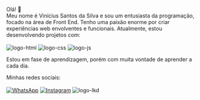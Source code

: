 Olá! 👋
<br>
Meu nome é Vinícius Santos da Silva e sou um entusiasta da programação, focado na área de Front End. Tenho uma paixão enorme por criar experiências web envolventes e funcionais.
Atualmente, estou desenvolvendo projetos com:<br><br>
<img src="https://img.shields.io/badge/HTML5-E34F26?style=for-the-badge&logo=html5&logoColor=white" alt="logo-html"/>
<img src="https://img.shields.io/badge/CSS3-1572B6?style=for-the-badge&logo=css3&logoColor=white" alt="logo-css"/>
<img src="https://img.shields.io/badge/JavaScript-F7DF1E?style=for-the-badge&logo=javascript&logoColor=black" alt="logo-js"/>

Estou em fase de aprendizagem, porém com muita vontade de aprender a cada dia.

Minhas redes sociais:
<br><br>
[![WhatsApp](https://img.shields.io/badge/WhatsApp-25D366?style=for-the-badge&logo=whatsapp&logoColor=white)](https://wa.me/554996723054)
[![Instagram](https://img.shields.io/badge/Instagram-E4405F?style=for-the-badge&logo=instagram&logoColor=white)](https://www.instagram.com/vnsxnts/)
<img src="https://img.shields.io/badge/LinkedIn-0077B5?style=for-the-badge&logo=linkedin&logoColor=white" alt="logo-lkd"/>
